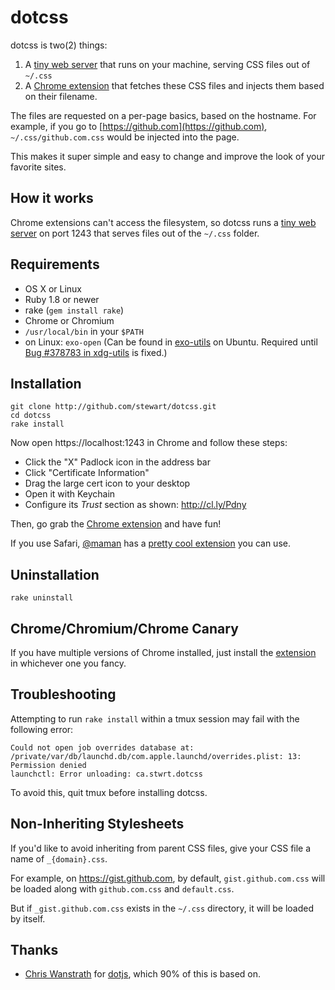 # dotcss

dotcss is two(2) things:

  1. A [tiny web server][server] that runs on your machine, serving CSS files
     out of `~/.css`
  2. A [Chrome extension][extension] that fetches these CSS files and injects
     them based on their filename.

The files are requested on a per-page basics, based on the hostname. For
example, if you go to [https://github.com](https://github.com),
`~/.css/github.com.css` would be injected into the page.

This makes it super simple and easy to change and improve the look of your favorite sites.

## How it works

Chrome extensions can't access the filesystem, so dotcss runs a [tiny web
server][server] on port 1243 that serves files out of the `~/.css` folder.

## Requirements

- OS X or Linux
- Ruby 1.8 or newer
- rake (`gem install rake`)
- Chrome or Chromium
- `/usr/local/bin` in your `$PATH`
- on Linux: `exo-open` (Can be found in [exo-utils][] on Ubuntu. Required until
  [Bug #378783 in xdg-utils][exo-bug] is fixed.)

## Installation

    git clone http://github.com/stewart/dotcss.git
    cd dotcss
    rake install

Now open https://localhost:1243 in Chrome and follow these steps:

- Click the "X" Padlock icon in the address bar
- Click "Certificate Information"
- Drag the large cert icon to your desktop
- Open it with Keychain
- Configure its *Trust* section as shown: http://cl.ly/Pdny

Then, go grab the [Chrome extension][extension] and have fun!

If you use Safari, [@maman][] has a [pretty cool extension][safari] you can use.

## Uninstallation

    rake uninstall

## Chrome/Chromium/Chrome Canary

If you have multiple versions of Chrome installed, just install the
[extension][] in whichever one you fancy.

## Troubleshooting

Attempting to run `rake install` within a tmux session may fail with the following error:

    Could not open job overrides database at: /private/var/db/launchd.db/com.apple.launchd/overrides.plist: 13: Permission denied
    launchctl: Error unloading: ca.stwrt.dotcss

To avoid this, quit tmux before installing dotcss.

## Non-Inheriting Stylesheets

If you'd like to avoid inheriting from parent CSS files, give your CSS file
a name of `_{domain}.css`.

For example, on https://gist.github.com, by default, `gist.github.com.css` will
be loaded along with `github.com.css` and `default.css`.

But if `_gist.github.com.css` exists in the `~/.css` directory, it will be
loaded by itself.

## Thanks

- [Chris Wanstrath][defunkt] for [dotjs][], which 90% of this is based on.

[server]: https://github.com/stewart/dotcss/blob/master/bin/dcssd
[extension]: http://j.mp/dotcss_chrome_ext
[exo-utils]: http://packages.ubuntu.com/search?keywords=exo-utils
[exo-bug]: https://bugs.launchpad.net/ubuntu/+source/xdg-utils/+bug/378783
[defunkt]: https://github.com/defunkt
[dotjs]: https://github.com/defunkt/dotjs
[@maman]: https://github.com/maman
[safari]: https://github.com/maman/dotcss.safariextension
